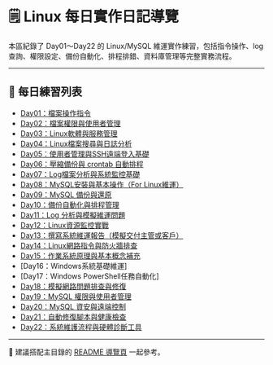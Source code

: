 # 🗒️ Linux 每日實作日記導覽

本區紀錄了 Day01～Day22 的 Linux/MySQL 維運實作練習，包括指令操作、log 查詢、權限設定、備份自動化、排程排錯、資料庫管理等完整實務流程。

---

## 📆 每日練習列表

- [Day01：檔案操作指令](day1.md)
- [Day02：檔案權限與使用者管理](day2.md)
- [Day03：Linux軟體與服務管理](day3.md)
- [Day04：Linux檔案搜尋與日誌分析](day4.md)
- [Day05：使用者管理與SSH遠端登入基礎](day5.md)
- [Day06：壓縮備份與 crontab 自動排程](day6.md)
- [Day07：Log檔案分析與系統監控基礎](day7.md)
- [Day08：MySQL安裝與基本操作（For Linux維運）](day8.md)
- [Day09：MySQL 備份與還原](day9.md)
- [Day10：備份自動化與排程管理](day10.md)
- [Day11：Log 分析與模擬維運問題](day11.md)
- [Day12：Linux資源監控實戰](day12.md)
- [Day13：撰寫系統維運報告（模擬交付主管或客戶）](day13.md)
- [Day14：Linux網路指令與防火牆排查](day14.md)
- [Day15：作業系統原理與基本概念補充](day15.md)
- [Day16：Windows系統基礎維運]
- [Day17：Windows PowerShell任務自動化]
- [Day18：模擬網路問題排查與修復](day18.md)
- [Day19：MySQL 權限與使用者管理](day19.md)
- [Day20：MySQL 資安與遠端控制](day20.md)
- [Day21：自動修復腳本與健康檢查](day21.md)
- [Day22：系統維護流程與硬體診斷工具](day22.md)

---

📌 建議搭配主目錄的 [README 導覽頁](../../../README.md) 一起參考。
